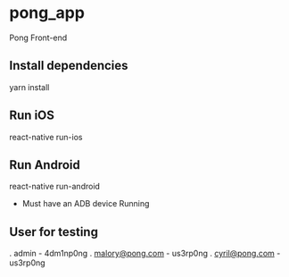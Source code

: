 # pong_app
Pong Front-end

## Install dependencies
yarn install

## Run iOS
react-native run-ios

## Run Android
react-native run-android
* Must have an ADB device Running

## User for testing
. admin - 4dm1np0ng
. malory@pong.com - us3rp0ng
. cyril@pong.com - us3rp0ng
